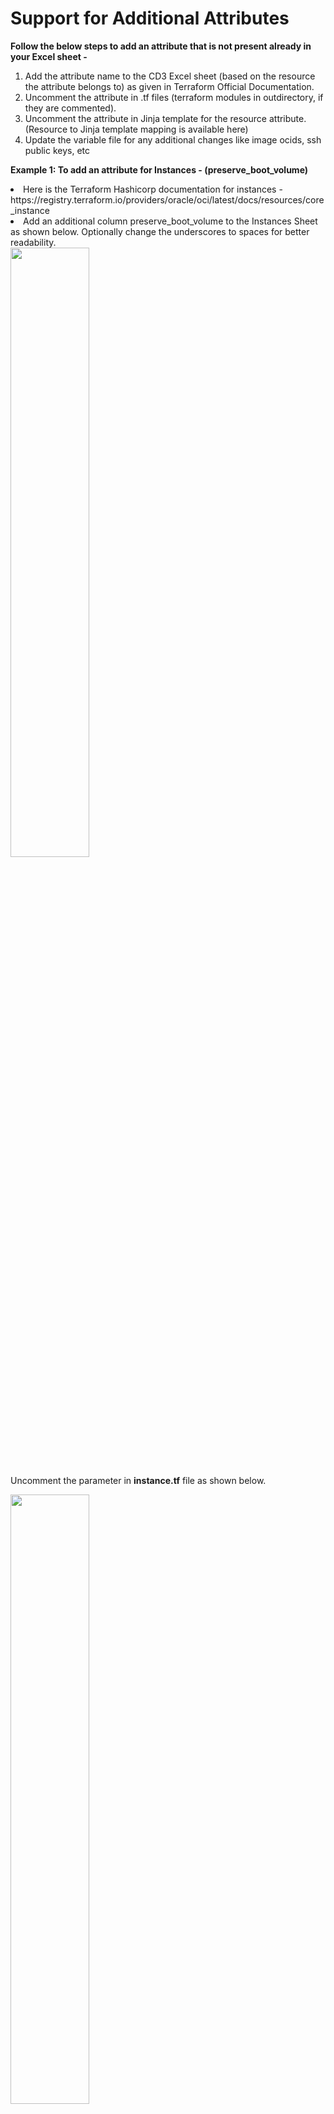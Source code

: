 # Support for Additional Attributes

**Follow the below steps to add an attribute that is not present already in your Excel sheet -**

1. Add the attribute name to the CD3 Excel sheet (based on the resource the attribute belongs to) as given in Terraform Official Documentation.
2. Uncomment the attribute in .tf files (terraform modules in outdirectory, if they are commented). 
3. Uncomment the attribute in Jinja template for the resource attribute. (Resource to Jinja template mapping is available here)
4. Update the variable file for any additional changes like image ocids, ssh public keys, etc

**Example 1: To add an attribute for Instances - (preserve_boot_volume)**

<li>Here is the Terraform Hashicorp documentation for instances - https://registry.terraform.io/providers/oracle/oci/latest/docs/resources/core_instance </li>
<li>Add an additional column preserve_boot_volume to the Instances Sheet as shown below. Optionally change the underscores to spaces for better readability.
</li>

<img src =https://user-images.githubusercontent.com/115973871/215402830-d7856e2d-0bd9-43b9-94bd-df039a90b942.png width=50% height=50%>


Uncomment the parameter in **instance.tf** file as shown below.

<img src =https://user-images.githubusercontent.com/115973871/215402973-72857dbd-5efd-40d9-8a7f-3541eb85af66.png width=50% height=50%>

Uncomment the parameter in **cd3_automation_toolkit\Compute\templates\instance-template** . Any line that is between {# <and> #} are commented in Jinja templates. From the screenshot below we note that the condition for **preserve_boot_volume**  is within the Jinja comments. Copy the highlighted line and place it after/outside line 184 (**#}**) as per below screenshot.

**Before**
  
<img src =https://user-images.githubusercontent.com/115973871/215403279-c28634cb-58de-4e72-bfe3-1941b7c28d69.png width=50% height=50%>

**After**

<img src =https://user-images.githubusercontent.com/115973871/215403345-fa24edf5-73d5-4417-ae71-9df216ec95bb.png width=50% height=50%>


Apart from the above changes, optionally, update the **instance_ssh_keys** and **instance_source_ocids** in your variables file before executing the toolkit to generate the auto.tfvars for instances.



**Exemple 2 : To Add Freeform Tags**

Automation Tool Kit allows the tagging of resources. To use this option, the user is required to add the below column to the appropriate CD3 sheet.
Ex: To Tag your Instances, Open the ‘Instances’ sheet of your CD3 and add the below column at the end.
<li>FreeForm Tags</li>

    Note

    The Tag Values (Default and Freeform Tags) specified will apply to all the resources in the tab.
    Ex: The tags applied to VCNs will not be applied to its objects like IGW, NGW, SGW, LPG, etc
    Empty column values are allowed for FreeForm and Defined Tags; when used it does not attach any tags to the resource. eg: Row 1 in the below example
    Semi Colon is used as Delimiter between multiple tag values (Example as shown below)

Allowed Values for Tags include the following formats: (**Semi-colon** delimited values to be entered)

**Example:**

| S.No | Freeform Tags | Defined Tags |
| --- | --- | --- |
| 1. | | |
| 2. | Network=Test1;Network2=Test40 | Operations.CostCenter=01;Users.Name=user01 |
| 3. | Network=Test2; Network2=Test4 | Application.Env=Dev |
| 4. | Network= | OS.Version= |
| 5. | testing | Platform.Usage |

    Export of new attributes is only supported if the attribute name of Terraform documentation matches that of the Python SDK. Export may fail to fetch the data incase there is a mismatch of the variable names.

## Resource to Template Mapping -

**Added New options for CIS compliance.**

The following Table maps the Excel Sheet to the Resources to the Templates:

**CD3-CIS-template.xlsx:**

|Tab Name/SetUpOCI Option	|Resource Name(OCI Console)	|Jinja2 Template Path	|Jinja2 Template Name!|
| --- | --- | --- | --- |
|<br>VCNs<br>SubnetsDHCP<br>RouteRulesinOCI<br>SecRulesinOCI<br>NSGs</br></br></br></br></br>| **Networking**: Virtual Cloud Networks | cd3_automation_toolkit\Network\BaseNetwork\templates\ | <br>major-objects-drgs-template<br>major-objects-igws-template<br>major-objects-ngws-template<br>major-objects-lpgs-template<br>major-objects-sgws-template<br>major-objects-vcns-template<br>major-objects-drg-attachments-template<br>major-objects-default-dhcp-template<br>subnet-template<br>custom-dhcp-template<br>drg-data-source-template<br>drg-route-distribution-statement-template<br>drg-route-distribution-template<br>drg-route-rule-template<br>drg-route-table-template<br>default-route-table-template<br>route-rule-template<br>route-table-template<br>default-seclist-template<br>seclist-template<br>sec-rule-template<br>nsg-rule-template<br>nsg-template |
| Tags | Governance: Tag Namespace | cd3_automation_toolkit\Governance\Tagging\templates | <br>tags-namespaces-template<br>tags-keys-template<br>tags-defaults-template</br></br> |
| OSS | Object Storage Bucket | cd3_automation_toolkit\Storage\ObjectStorage\templates | <br>oss-policy-template<br>oss-template</br></br>|
| OKE | Developer Service: Oracle Kubernetes Service | cd3_automation_toolkit\DeveloperServices\OKE\templates\ | <br>cluster-template<br>nodepool-template</br></br> |
| <br>NLB-Listeners<br>NLB-BackendSets-BackendServers</br></br> | Networking: Network Load Balancers | cd3_automation_toolkit\Networking\LoadBalancers\templates\	| <br>nlb-template<br>nlb-backend-set-template<br>nlb-backend-server-template<br>nlb-listener-template<br>nlb-reserved-ips-template |
| Logging | <br>VCN Flow Logs<br>Object Storage Bucket Logs</br></br>| cd3_automation_toolkit\ManagementServices\Logging\templates | logging-template |
| <br>LB-Hostname-Certs<br>BackendSet-BackendServer<br>RuleSet<br>PathRouteSet<br>LB-Listener</br></br> | Networking: Load Balancers | cd3_automation_toolkit\Networking\LoadBalancers\templates\ | <br>lbr-template<br>certificate-template<br>hostname-template<br>cipher-suite-template<br>backend-server-template<br>backend-set-template<br>rule-set-template<br>access-control-rules-template<br>access-method-rules-template<br>http-header-rules-template<br>request-response-header-rules-template<br>uri-redirect-rules-template<br>path-route-set-template<br>path-route-rules-template<br>listener-template<br>lbr-reserved-ips-template</br></br>|
| Key Vault | Key and Vault | cd3_automation_toolkit\Security\KeyVault\templates | <br>keys-template<br>vaults-template</br></br>|
| FSS | File Storage: File Systems | cd3_automation_toolkit\Storage\FileStorage\templates\ | <br>fss-template<br>export-resource-template<br>export-options-template<br>mount-target-template</br></br>|
| <br>DedicatedVMHosts<br>Instances</br></br> | Compute:<br>Dedicated Virtual Machine Hosts<br>Instances</br></br> | cd3_automation_toolkit\Compute\templates\ | <br>dedicatedvmhosts-template<br>instances-template</br></br>|
| <br>Compartments<br>Groups<br>Policies</br></br> | Identity: <br>Compartments<br>Groups<br>Dynamic Groups<br>Policies</br></br></br></br> | <br>cd3_automation_toolkit\Identity\Compartments\templates\ <br> cd3_automation_toolkit\Identity\Groups\templates\ <br> cd3_automation_toolkit\Identity\Policies\templates\ </br></br> | <br>compartments-template<br>groups-template<br>policies-template</br></br> |
| Cloud Guard | Cloud Guard | cd3_automation_toolkit\Security\CloudGuard\templates | <br>cloud-guard-config-template<br>cloud-guard-target-template</br></br>|
| Budgets | Governance: Budgets | cd3_automation_toolkit\Governance\Billing\templates | <br>budget-alert-rule-template<br>budget-template</br></br> |
| BlockVolumes	| Block Storage: Block Volumes	| cd3_automation_toolkit\Storage\BlockVolume\templates\	| blockvolumes-template |
| <br>ADB<br>DBSystems-VM-BM<br>EXA-Infra<br>EXA-VMClusters</br></br> | <br>Autonomous Data Warehouse<br>Autonomous Transaction Processing<br>Bare Metal, VM and Exadata Infra, and Exadata VM Clusters</br></br> | cd3_automation_toolkit\Database\templates\ | <br>adb-template<br>dbsystems-vm-bm-template<br>exa-infra-template<br>exa-vmclusters-template</br></br>|


**CD3-CIS-ManagementServices-template.xlsx**

|Tab Name/SetUpOCI Option	|Resource Name(OCI Console)	|Jinja2 Template Path	|Jinja2 Template Name!|
| --- | --- | --- | --- |
| <br>Notifications<br>Events<br>Alarms<br>ServiceConnectors</br></br> | Application Integration:<br>Notification<br>Events Service<br>Alarms<br>Service Connector Hub</br></br> | <br>cd3_automation_toolkit\ManagementServices\EventsAndNotifications\templates\ <br> cd3_automation_toolkit\ManagementServices\Monitoring\templates\ <br> cd3_automation_toolkit\ManagementServices\ServiceConnectorHub\templates\ </br></br> | <br>actions-template<br>events-template<br>notifications-topics-template<br>notifications-subscriptions-template<br>service-connectors-template</br></br> |





